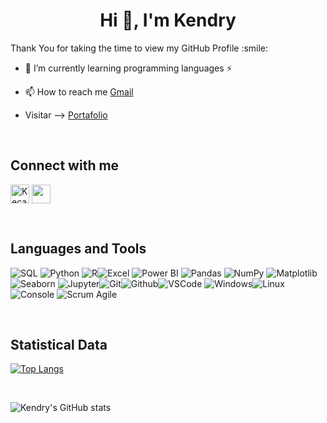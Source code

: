 <h1 align="center">Hi 👋, I'm Kendry</h1>

<div size='20px'>Thank You for taking the time to view my GitHub Profile :smile: </div>

- 🌱 I’m currently learning programming languages ⚡

- 📫 How to reach me [Gmail](carvajalkendri@gmail.com)

- Visitar --> [Portafolio](https://portfolio-personal-complete-ken.vercel.app/)

<br>

## Connect with me 
<p align="left">
  <a href="https://www.linkedin.com/in/kendry-c-501639206/" target="blank"><img align="center"
      src="https://raw.githubusercontent.com/rahuldkjain/github-profile-readme-generator/master/src/images/icons/Social/linked-in-alt.svg"
      alt="Kecar2" width="30" /></a>
  <a href = 'https://www.github.com/Kecar2'> <img width = '30px' align= 'center' src="https://raw.githubusercontent.com/rahulbanerjee26/githubAboutMeGenerator/main/icons/github.svg"/></a>
</p>

<br>

## Languages and Tools
![SQL](https://img.icons8.com/color/30/sql.png) ![Python](https://img.icons8.com/color/30/python.png) ![R](https://img.icons8.com/color/30/r.png)![Excel](https://img.icons8.com/color/30/microsoft-excel-2019.png) ![Power BI](https://img.icons8.com/color/30/power-bi.png) ![Pandas](https://img.icons8.com/color/30/pandas.png) ![NumPy](https://img.icons8.com/color/30/numpy.png) ![Matplotlib](https://upload.wikimedia.org/wikipedia/commons/0/01/Created_with_Matplotlib-logo.svg) ![Seaborn](https://seeklogo.com/images/S/seaborn-logo-244EB2DEC5-seeklogo.com.png) ![Jupyter](https://jupyter.org/assets/homepage/main-logo.svg)![Git](https://img.icons8.com/color/30/git.png)![Github](https://img.icons8.com/material-outlined/30/github.png)![VSCode](https://img.icons8.com/color/30/visual-studio-code-2019.png) ![Windows](https://img.icons8.com/color/30/windows-10.png)![Linux](https://img.icons8.com/color/30/linux.png)![Console](https://img.icons8.com/color/30/console.png) ![Scrum Agile](https://img.icons8.com/external-flaticons-flat-flat-icons/30/000000/external-scrum-agile-flaticons-flat-flat-icons-6.png)
         
<br>

## Statistical Data 
[![Top Langs](https://github-readme-stats.vercel.app/api/top-langs/?username=Kecar2&layout=compact)](https://github.com/Kecar2/github-readme-stats)

<br>

![Kendry's GitHub stats](https://github-readme-stats.vercel.app/api?username=Kecar2&show_icons=true&theme=dark)

<br>



